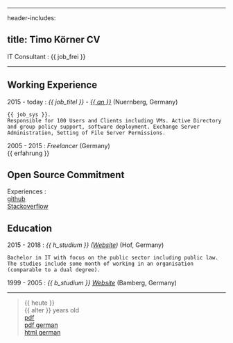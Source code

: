 
---
header-includes: <script src="../js.js" id= spr data-name="en"></script> <link rel="stylesheet" href="../style.css">

title: Timo Körner CV
---


 IT Consultant
:   {{ job_frei }}

---------------------------------

Working Experience
--------------------

2015 - today
:   *{{ job_titel }} -  [{{ an }}](http://www.abdnb.bayern.de/)*
    (Nuernberg, Germany)

    {{ job_sys }}.
    Responsible for 100 Users and Clients including VMs. Active Directory and group policy support, software deployment. Exchange Server Administration, Setting of File Server Permissions.

2005 - 2015
:   *Freelancer*
    (Germany)  
    {{ erfahrung }}

Open Source Commitment
--------------------
Experiences
:     
    [github](https://github.com/tik9)  
    [Stackoverflow](https://stackoverflow.com/users/1705829/timo)

Education
----------

2015 - 2018
:   *{{ h_studium }} ([Website](https://www.verwaltungsinformatiker.de))*
    (Hof, Germany)

    Bachelor in IT with focus on the public sector including public law. The studies include some month of working in an organisation (comparable to a dual degree).

1999 - 2005
:   *{{ b_studium }} [Website](https://www.uni-bamberg.de)* (Bamberg, Germany)

    

----
> {{ heute }}  
> {{ alter }} years old\
> [pdf](cv_en.pdf)  
> [pdf german](cv.pdf)  
> [html german](cv.html)